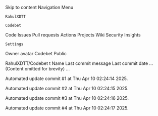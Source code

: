 Skip to content
Navigation Menu

    RahulXDTT

    Codebet

Code
Issues
Pull requests
Actions
Projects
Wiki
Security
Insights

    Settings

Owner avatar
Codebet
Public

RahulXDTT/Codebet
t
Name	Last commit message
	Last commit date
... (Content omitted for brevity) ...


Automated update commit #1 at Thu Apr 10 02:24:14 2025.

Automated update commit #2 at Thu Apr 10 02:24:15 2025.

Automated update commit #3 at Thu Apr 10 02:24:16 2025.

Automated update commit #4 at Thu Apr 10 02:24:17 2025.